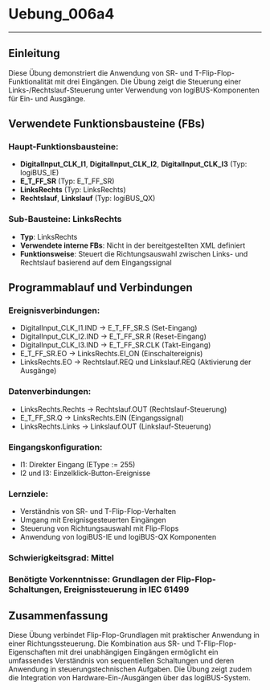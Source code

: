 # Uebung_006a4

* * * * * * * * * *

## Einleitung
Diese Übung demonstriert die Anwendung von SR- und T-Flip-Flop-Funktionalität mit drei Eingängen. Die Übung zeigt die Steuerung einer Links-/Rechtslauf-Steuerung unter Verwendung von logiBUS-Komponenten für Ein- und Ausgänge.

## Verwendete Funktionsbausteine (FBs)

### Haupt-Funktionsbausteine:
- **DigitalInput_CLK_I1**, **DigitalInput_CLK_I2**, **DigitalInput_CLK_I3** (Typ: logiBUS_IE)
- **E_T_FF_SR** (Typ: E_T_FF_SR)
- **LinksRechts** (Typ: LinksRechts)
- **Rechtslauf**, **Linkslauf** (Typ: logiBUS_QX)

### Sub-Bausteine: LinksRechts
- **Typ**: LinksRechts
- **Verwendete interne FBs**: Nicht in der bereitgestellten XML definiert
- **Funktionsweise**: Steuert die Richtungsauswahl zwischen Links- und Rechtslauf basierend auf dem Eingangssignal

## Programmablauf und Verbindungen

### Ereignisverbindungen:
- DigitalInput_CLK_I1.IND → E_T_FF_SR.S (Set-Eingang)
- DigitalInput_CLK_I2.IND → E_T_FF_SR.R (Reset-Eingang)
- DigitalInput_CLK_I3.IND → E_T_FF_SR.CLK (Takt-Eingang)
- E_T_FF_SR.EO → LinksRechts.EI_ON (Einschaltereignis)
- LinksRechts.EO → Rechtslauf.REQ und Linkslauf.REQ (Aktivierung der Ausgänge)

### Datenverbindungen:
- LinksRechts.Rechts → Rechtslauf.OUT (Rechtslauf-Steuerung)
- E_T_FF_SR.Q → LinksRechts.EIN (Eingangssignal)
- LinksRechts.Links → Linkslauf.OUT (Linkslauf-Steuerung)

### Eingangskonfiguration:
- I1: Direkter Eingang (EType := 255)
- I2 und I3: Einzelklick-Button-Ereignisse

### Lernziele:
- Verständnis von SR- und T-Flip-Flop-Verhalten
- Umgang mit Ereignisgesteuerten Eingängen
- Steuerung von Richtungsauswahl mit Flip-Flops
- Anwendung von logiBUS-IE und logiBUS-QX Komponenten

### Schwierigkeitsgrad: Mittel
### Benötigte Vorkenntnisse: Grundlagen der Flip-Flop-Schaltungen, Ereignissteuerung in IEC 61499

## Zusammenfassung
Diese Übung verbindet Flip-Flop-Grundlagen mit praktischer Anwendung in einer Richtungssteuerung. Die Kombination aus SR- und T-Flip-Flop-Eigenschaften mit drei unabhängigen Eingängen ermöglicht ein umfassendes Verständnis von sequentiellen Schaltungen und deren Anwendung in steuerungstechnischen Aufgaben. Die Übung zeigt zudem die Integration von Hardware-Ein-/Ausgängen über das logiBUS-System.